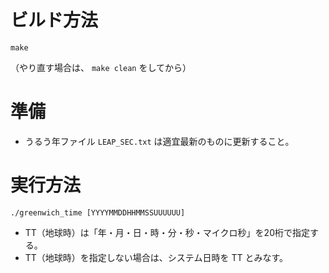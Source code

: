 ビルド方法
==========

`make`

（やり直す場合は、 `make clean` をしてから）

準備
====

* うるう年ファイル `LEAP_SEC.txt` は適宜最新のものに更新すること。

実行方法
========

`./greenwich_time [YYYYMMDDHHMMSSUUUUUU]`

* TT（地球時）は「年・月・日・時・分・秒・マイクロ秒」を20桁で指定する。
* TT（地球時）を指定しない場合は、システム日時を TT とみなす。

